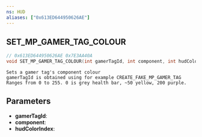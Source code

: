 ```yaml
---
ns: HUD
aliases: ["0x613ED644950626AE"]
---
```

## SET_MP_GAMER_TAG_COLOUR

```c
// 0x613ED644950626AE 0x7E3AA40A
void SET_MP_GAMER_TAG_COLOUR(int gamerTagId, int component, int hudColorIndex);
```

```
Sets a gamer tag's component colour
gamerTagId is obtained using for example CREATE_FAKE_MP_GAMER_TAG
Ranges from 0 to 255. 0 is grey health bar, ~50 yellow, 200 purple.
```

## Parameters
* **gamerTagId**: 
* **component**: 
* **hudColorIndex**: 

